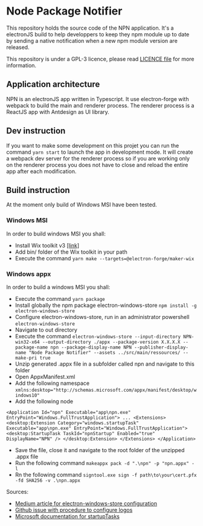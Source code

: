 # Node Package Notifier

This repository holds the source code of the NPN application. It's a electronJS build to help developpers to keep they npm module up to date by sending a native notification when a new npm module version are released.

This repository is under a GPL-3 licence, please read [LICENCE file](https://github.com/picardthibault/node-package-notifier/blob/main/LICENCE) for more information.

## Application architecture

NPN is an electronJS app written in Typescript. It use electron-forge with webpack to build the main and renderer process. The renderer process is a ReactJS app with Antdesign as UI library.

## Dev instruction

If you want to make some development on this projet you can run the command ``yarn start`` to launch the app in development mode. It will create a webpack dev server for the renderer process so if you are working only on the renderer process you does not have to close and reload the entire app after each modification.

## Build instruction

At the moment only build of Windows MSI have been tested.

### Windows MSI

In order to build windows MSI you shall:

- Install Wix toolkit v3 [[link]](https://wixtoolset.org/docs/wix3/)
- Add bin/ folder of the Wix toolkit in your path
- Execute the command ``yarn make --targets=@electron-forge/maker-wix`` 

### Windows appx

In order to build a windows MSI you shall:

- Execute the command ``yarn package``
- Install globally the npm package electron-windows-store ``npm install -g electron-windows-store``
- Configure electron-windows-store, run in an administrator powershell ``electron-windows-store`` 
- Navigate to out directory
- Execute the command ``electron-windows-store --input-directory NPN-win32-x64 --output-directory ./appx --package-version X.X.X.X --package-name npn --package-display-name NPN --publisher-display-name "Node Package Notifier" --assets ../src/main/ressources/ --make-pri true``
- Unzip generated .appx file in a subfolder called npn and navigate to this folder
- Open AppxManifest.xml 
- Add the following namespace ``xmlns:desktop="http://schemas.microsoft.com/appx/manifest/desktop/windows10"``
- Add the following node

``<Application Id="npn" Executable="app\npn.exe" EntryPoint="Windows.FullTrustApplication">
        ...
	  <Extensions>
		<desktop:Extension
			Category="windows.startupTask"
			Executable="app\npn.exe"
			EntryPoint="Windows.FullTrustApplication">
			<desktop:StartupTask TaskId="npnStartup" Enabled="true" DisplayName="NPN" />
		</desktop:Extension>
	  </Extensions>
    </Application>``
- Save the file, close it and navigate to the root folder of the unzipped .appx file
- Run the following command ``makeappx pack -d ".\npn" -p "npn.appx" -l``
- Rn the following command ``signtool.exe sign -f path\to\your\cert.pfx -fd SHA256 -v .\npn.appx``

Sources: 
- [Medium article for electron-windows-store configuration](https://medium.com/@sangamrajpara/publishing-electron-app-to-windows-store-3cadeed26a32)
- [Github issue with procedure to configure logos](https://github.com/electron-userland/electron-builder/issues/987)
- [Microsoft documentation for startupTasks](https://learn.microsoft.com/en-us/uwp/schemas/appxpackage/uapmanifestschema/element-desktop-startuptasks)
